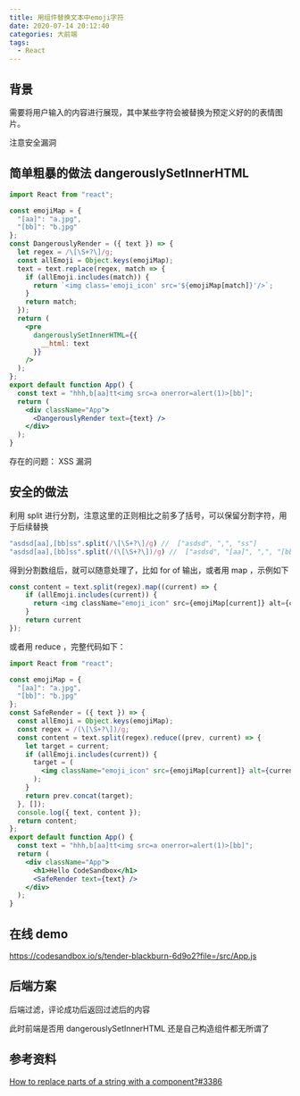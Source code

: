 ```yaml
---
title: 用组件替换文本中emoji字符
date: 2020-07-14 20:12:40
categories: 大前端
tags: 
  - React
---
```


## 背景

需要将用户输入的内容进行展现，其中某些字符会被替换为预定义好的的表情图片。

注意安全漏洞

<!--more-->

## 简单粗暴的做法 dangerouslySetInnerHTML

```jsx
import React from "react";

const emojiMap = {
  "[aa]": "a.jpg",
  "[bb]": "b.jpg"
};
const DangerouslyRender = ({ text }) => {
  let regex = /\[\S+?\]/g;
  const allEmoji = Object.keys(emojiMap);
  text = text.replace(regex, match => {
    if (allEmoji.includes(match)) {
      return `<img class='emoji_icon' src='${emojiMap[match]}'/>`;
    }
    return match;
  });
  return (
    <pre
      dangerouslySetInnerHTML={{
        __html: text
      }}
    />
  );
};
export default function App() {
  const text = "hhh,b[aa]tt<img src=a onerror=alert(1)>[bb]";
  return (
    <div className="App">
      <DangerouslyRender text={text} />
    </div>
  );
}
```

存在的问题： XSS 漏洞

## 安全的做法

利用 split 进行分割，注意这里的正则相比之前多了括号，可以保留分割字符，用于后续替换

```js
"asdsd[aa],[bb]ss".split(/\[\S+?\]/g) //  ["asdsd", ",", "ss"]
"asdsd[aa],[bb]ss".split(/(\[\S+?\])/g) //  ["asdsd", "[aa]", ",", "[bb]", "ss"]
```

得到分割数组后，就可以随意处理了，比如 for of 输出，或者用 map ，示例如下

```js
const content = text.split(regex).map((current) => {
    if (allEmoji.includes(current)) {
      return <img className="emoji_icon" src={emojiMap[current]} alt={current} />
    }
    return current
});
```

或者用 reduce ，完整代码如下：

```jsx
import React from "react";

const emojiMap = {
  "[aa]": "a.jpg",
  "[bb]": "b.jpg"
};
const SafeRender = ({ text }) => {
  const allEmoji = Object.keys(emojiMap);
  const regex = /(\[\S+?\])/g;
  const content = text.split(regex).reduce((prev, current) => {
    let target = current;
    if (allEmoji.includes(current)) {
      target = (
        <img className="emoji_icon" src={emojiMap[current]} alt={current} />
      );
    }
    return prev.concat(target);
  }, []);
  console.log({ text, content });
  return content;
};
export default function App() {
  const text = "hhh,b[aa]tt<img src=a onerror=alert(1)>[bb]";
  return (
    <div className="App">
      <h1>Hello CodeSandbox</h1>
      <SafeRender text={text} />
    </div>
  );
}
```
## 在线 demo

https://codesandbox.io/s/tender-blackburn-6d9o2?file=/src/App.js

## 后端方案

后端过滤，评论成功后返回过滤后的内容

此时前端是否用 dangerouslySetInnerHTML 还是自己构造组件都无所谓了

## 参考资料

[How to replace parts of a string with a component?#3386](https://github.com/facebook/react/issues/3386)